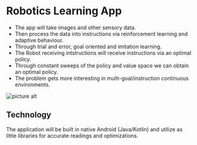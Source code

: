 # Robotics Learning App
 - The app will take images and other sensory data.
 - Then process the data into instructions via reinforcement learning and adaptive behaviour.
 - Through trial and error, goal oriented and imitation learning.
 - The Robot receiving intstructions will receive instructions via an optimal policy.
 - Through constant sweeps of the policy and value space we can obtain an optimal policy.
 - The problem gets more interesting in multi-goal/instruction continuous environments.
 
 ![picture alt](https://p0.pikist.com/photos/264/726/robot-technology-modern-white.jpg)

## Technology
The application will be built in native Android (Java/Kotlin) and utilize as little libraries
for accurate readings and optimizations.
